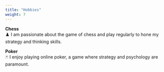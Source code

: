 ```yaml
---
title: "Hobbies"
weight: 7
---
```


**Chess**  
♟️ I am passionate about the game of chess and play regularly to hone my strategy and thinking skills.

**Poker**  
🃏 I enjoy playing online poker, a game where strategy and psychology are paramount.
